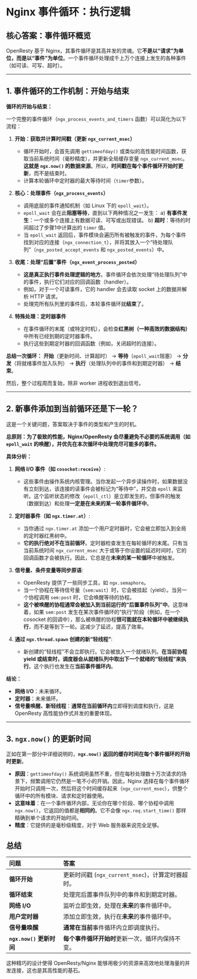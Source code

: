 # Nginx 事件循环：执行逻辑

## 核心答案：事件循环概览

OpenResty 基于 Nginx，其事件循环是其高并发的灵魂。它**不是以“请求”为单位，而是以“事件”为单位**。一个事件循环处理成千上万个连接上发生的各种事件（如可读、可写、超时）。

---

## 1. 事件循环的工作机制：开始与结束

**循环的开始与结束：**

一个完整的事件循环（`ngx_process_events_and_timers` 函数）可以简化为以下流程：

1. **开始：获取并计算时间戳（更新 `ngx_current_msec`）**
    * 循环开始时，会首先调用 `gettimeofday()` 或类似的高性能时间函数，获取当前系统时间（毫秒精度），并更新全局缓存变量 `ngx_current_msec`。**这就是 `ngx.now()` 的数据来源**。所以，**时间戳在每个事件循环开始时更新**，而不是结束时。
    * 计算本轮循环中定时器的最大等待时间（`timer`参数）。

2. **核心：处理事件（`ngx_process_events`）**
    * 调用底层的事件通知机制（如 Linux 下的 `epoll_wait`）。
    * `epoll_wait` 会在此**阻塞等待**，直到以下两种情况之一发生：
        a)  **有事件发生**：一个或多个连接上有数据可读、可写或出现错误。
        b)  **超时**：等待的时间超过了步骤1中计算出的 `timer` 值。
    * 当 `epoll_wait` 返回后，事件模块会遍历所有被触发的事件，为每个事件找到对应的连接（`ngx_connection_t`），并将其放入一个“待处理队列”（`ngx_posted_accept_events` 和 `ngx_posted_events`）中。

3. **收尾：处理“后置”事件（`ngx_event_process_posted`）**
    * **这是真正执行事件处理逻辑的地方**。事件循环会依次处理“待处理队列”中的事件，执行它们对应的回调函数（handler）。
    * 例如，对于一个可读事件，它的 handler 会去读取 socket 上的数据并解析 HTTP 请求。
    * 处理完所有队列里的事件后，本轮事件循环就**结束**了。

4. **特殊处理：定时器事件**
    * 在事件循环的末尾（或特定时机），会检查**红黑树（一种高效的数据结构）** 中所有已经到期的定时器事件。
    * 执行这些到期定时器的回调函数（例如，关闭超时的连接）。

**总结一次循环：**
**开始**（更新时间、计算超时） -> **等待**（`epoll_wait`阻塞） -> **分发**（将就绪事件加入队列） -> **执行**（处理队列中的事件和到期定时器） -> **结束**。

然后，整个过程周而复始，除非 worker 进程收到退出信号。

---

## 2. 新事件添加到当前循环还是下一轮？

这是一个关键问题，答案取决于事件的类型和产生的时机。

**总原则：为了极致的性能，Nginx/OpenResty 会尽量避免不必要的系统调用（如 `epoll_wait` 的唤醒），并优先在本次循环中处理完尽可能多的事件。**

**具体分析：**

1. **网络 I/O 事件（如 `cosocket:receive`）**:
    * 这些事件由操作系统内核管理。当你发起一个异步读操作时，如果数据没有立刻到达，该连接的读事件会被标记为“等待中”，并交由 `epoll` 来监听。这个监听状态的修改（`epoll_ctl`）是立即发生的，但事件的触发（数据到达）和处理**一定是在未来的某一轮事件循环中**。

2. **定时器事件（如 `ngx.timer.at`）**:
    * 当你通过 `ngx.timer.at` 添加一个用户定时器时，它会被立即加入到全局的定时器红黑树中。
    * **它的执行绝对不在当前循环**。定时器检查发生在每轮循环的末尾。只有当当前系统时间 `ngx_current_msec` 大于或等于你设置的延迟时间时，它的回调函数才会被执行。因此，它总是在**未来的某一轮循环**中被触发。

3. **信号量、条件变量等同步原语**:
    * OpenResty 提供了一些同步工具，如 `ngx.semaphore`。
    * 当一个协程在等待信号量（`sem:wait`）时，它会被挂起（yield）。当另一个协程调用 `sem:post` 时，它会唤醒等待的协程。
    * **这个被唤醒的协程通常会被加入到当前运行的“后置事件队列”中**。这意味着，如果 `sem:post` 发生在某次事件循环的“执行”阶段（例如，在一个 cosocket 的回调中），那么被唤醒的协程**很可能就在本轮循环中被继续执行**，而不是等到下一轮。这减少了延迟，提高了效率。

4. **通过 `ngx.thread.spawn` 创建的新“轻线程”**:
    * 新创建的“轻线程”不会立即执行。它会被放入一个就绪队列。**在当前协程 yield 或结束时，调度器会从就绪队列中取出下一个就绪的“轻线程”来执行**。这个执行也发生在**当前事件循环内**。

**结论：**

* **网络 I/O**：未来循环。
* **定时器**：未来循环。
* **信号量唤醒、新轻线程**：**通常在当前循环内**立即得到调度和执行，这是 OpenResty 高性能协作式并发的重要体现。

---

## 3. `ngx.now()` 的更新时间

正如在第一部分中详细说明的，**`ngx.now()` 返回的缓存时间在每个事件循环的开始时更新**。

* **原因**：`gettimeofday()` 系统调用虽然不重，但在每秒处理数十万次请求的场景下，频繁调用它仍然是一笔不小的开销。因此，Nginx 选择在每个事件循环开始时只调用一次，然后将这个时间缓存起来（`ngx_current_msec`），供整个循环中的所有模块、请求和定时器使用。
* **这意味着**：在一个事件循环内部，无论你在哪个阶段、哪个协程中调用 `ngx.now()`，它返回的值都是**相同的**。它不会像 `ngx.req.start_time()` 那样精确到单个请求的开始时间。
* **精度**：它提供的是毫秒级精度，对于 Web 服务器来说完全足够。

## 总结

| 问题 | 答案 |
| :--- | :--- |
| **循环开始** | 更新时间戳 (`ngx_current_msec`)，计算定时器超时。 |
| **循环结束** | 处理完后置事件队列中的事件和到期定时器。 |
| **网络 I/O** | 监听立即生效，处理在**未来**的事件循环中。 |
| **用户定时器** | 添加立即生效，执行在**未来**的事件循环中。 |
| **信号量唤醒** | **通常在当前**事件循环内立即调度执行。 |
| **`ngx.now()` 更新时间** | **每个事件循环开始时**更新一次，循环内保持不变。 |

这种精巧的设计使得 OpenResty/Nginx 能够用极少的资源来高效地处理海量的并发连接，这也是其高性能的基石。
